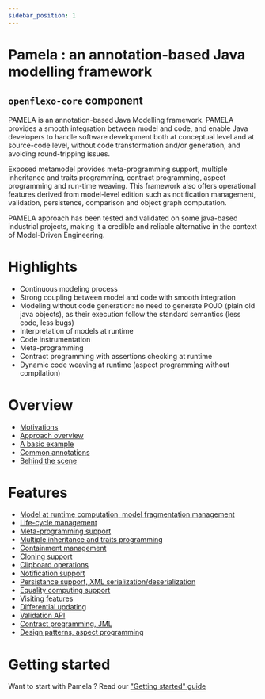 ```yaml
---
sidebar_position: 1
---
```


# Pamela : an annotation-based Java modelling framework

## `openflexo-core` component

PAMELA is an annotation-based Java Modelling framework. PAMELA provides a smooth integration between model and code, and enable Java developers to handle software development both at conceptual level and at source-code level, without code transformation and/or generation, and avoiding round-tripping issues. 

Exposed metamodel provides meta-programming support, multiple inheritance and traits programming, contract programming, aspect programming and run-time weaving. This framework also offers operational features derived from  model-level edition such as notification management, validation, persistence, comparison and object graph computation. 

PAMELA approach has been tested and validated on some java-based industrial projects, making it a credible and reliable alternative in the context of Model-Driven Engineering.

# Highlights

- Continuous modeling process 
- Strong coupling between model and code with smooth integration  
- Modeling without code generation: no need to generate POJO (plain old java objects), as their execution follow the standard semantics (less code, less bugs)
- Interpretation of models at runtime
- Code instrumentation
- Meta-programming
- Contract programming with assertions checking at runtime
- Dynamic code weaving at runtime (aspect programming without compilation)
  
# Overview

- [Motivations](../motivations.md)
- [Approach overview](../overview.md)
- [A basic example](../example.md)
- [Common annotations](../annotations.md)
- [Behind the scene](../behind_the_scene.md)
  
# Features
 
- [Model at runtime computation, model fragmentation management](1-model_at_runtime.md)
- [Life-cycle management](2-life_cycle_management.md)
- [Meta-programming support](3-metaprogramming_support.md)
- [Multiple inheritance and traits programming](4-multiple_inheritance.md)
- [Containment management](5-containment_management.md)
- [Cloning support](6-cloning_support.md)
- [Clipboard operations](7-clipboard_operations.md)
- [Notification support](8-notification_support.md)
- [Persistance support, XML serialization/deserialization](9-persistence_support.md)
- [Equality computing support](10-equality_computing.md)
- [Visiting features](11-visiting_features.md)
- [Differential updating](12-differential_updating.md)
- [Validation API](13-validation_api.md)
- [Contract programming, JML](14-jml.md)
- [Design patterns, aspect programming](15-design_patterns.md)
  
# Getting started

Want to start with Pamela ? Read our ["Getting started" guide](../getting_started.md)

  
